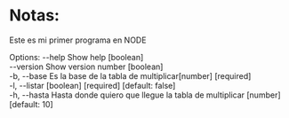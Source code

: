 # Notas:
Este es mi primer programa en NODE


Options:
      --help     Show help                               [boolean]    
        --version  Show version number                     [boolean]  
        -b, --base     Es la base de la tabla de multiplicar[number] [required]  
        -l, --listar               [boolean] [required] [default: false]  
        -h, --hasta    Hasta donde quiero que llegue la tabla de multiplicar                [number] [default: 10]